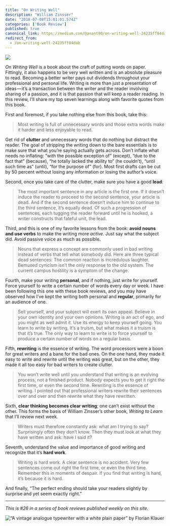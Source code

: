 ```yaml
---
title: "On Writing Well"
description: "William Zinsser"
date: "2018-07-08T15:01:01.574Z"
categories: ['Book Review']
published: true
canonical_link: https://medium.com/@anant90/on-writing-well-24235ff04dab
redirect_from:
  - /on-writing-well-24235ff04dab
---
```


![](./asset-1.jpeg)

_On Writing Well_ is a book about the craft of putting words on paper. Fittingly, it also happens to be very well written and is an absolute pleasure to read. Becoming a better writer pays out dividends throughout your professional and personal life. Writing is more than just a presentation of ideas — it’s a transaction between the writer and the reader involving sharing of a passion, and it is that passion that will keep a reader reading. In this review, I’ll share my top seven learnings along with favorite quotes from this book.

First and foremost, if you take nothing else from this book, take this:

> Most writing is full of unnecessary words and those extra words make it harder and less enjoyable to read.

Get rid of **clutter** and unnecessary words  that do nothing but distract the reader. The goal of stripping the writing down to the bare essentials is to make sure that what you’re saying actually gets across. Don’t inflate what needs no inflating: “with the possible exception of” (except), “due to the fact that” (because), “he totally lacked the ability to” (he couldn’t), “until such time as” (until), “for the purpose of” (for). Most first drafts can be cut by 50 percent without losing any information or losing the author’s voice.

Second, once you take care of the clutter, make sure you have a good **lead**:

> The most important sentence in any article is the first one. If it doesn’t induce the reader to proceed to the second sentence, your article is dead. And if the second sentence doesn’t induce him to continue to the third sentence, it’s equally dead. Of such a progression of sentences, each tugging the reader forward until he is hooked, a writer constructs that fateful unit, the lead.

Third, and this is one of my favorite lessons from the book: **avoid nouns and use verbs** to make the writing more _active_. Just say what the subject did. Avoid passive voice as much as possible.

> Nouns that express a concept are commonly used in bad writing instead of verbs that tell what somebody did. Here are three typical dead sentences: The common reaction is incredulous laughter. Bemused cynicism isn’t the only response to the old system. The current campus hostility is a symptom of the change.

Fourth, make your writing **personal**, and if nothing, just write for yourself. Force yourself to write a certain number of words every day or week. I have been following this one with these book reviews, and you may have observed how I’ve kept the writing both personal and **regular**, primarily for an audience of one.

> Sell yourself, and your subject will exert its own appeal. Believe in your own identity and your own opinions. Writing is an act of ego, and you might as well admit it. Use its energy to keep yourself going. You learn to write by writing. It’s a truism, but what makes it a truism is that it’s true. The only way to learn to write is to force yourself to produce a certain number of words on a regular basis.

Fifth, **rewriting** is the essence of writing. The word processors were a boon for great writers and a bane for the bad ones. On the one hand, they made it easy to write and rewrite until the writing was great, but on the other, they made it all too easy for bad writers to create clutter.

> You won’t write well until you understand that writing is an evolving process, not a finished product. Nobody expects you to get it right the first time, or even the second time. Rewriting is the essence of writing. I pointed out that professional writers rewrite their sentences over and over and then rewrite what they have rewritten.

Sixth, **clear thinking becomes clear writing**; one can’t exist without the other. This forms the basis of William Zinsser’s other book, _Writing to Learn_ that I’ll review next week.

> Writers must therefore constantly ask: what am I trying to say? Surprisingly often they don’t know. Then they must look at what they have written and ask: have I said it?

Seventh, understand the value and importance of good writing and recognize that it’s **hard work**.

> Writing is hard work. A clear sentence is no accident. Very few sentences come out right the first time, or even the third time. Remember this in moments of despair. If you find that writing is hard, it’s because it is hard.

And finally, “The perfect ending should take your readers slightly by surprise and yet seem exactly right.”

---

_This is #26 in a series of book reviews published weekly on this site._

![“A vintage analogue typewriter with a white plain paper” by [Florian Klauer](https://unsplash.com/@florianklauer)](./asset-2.png)
